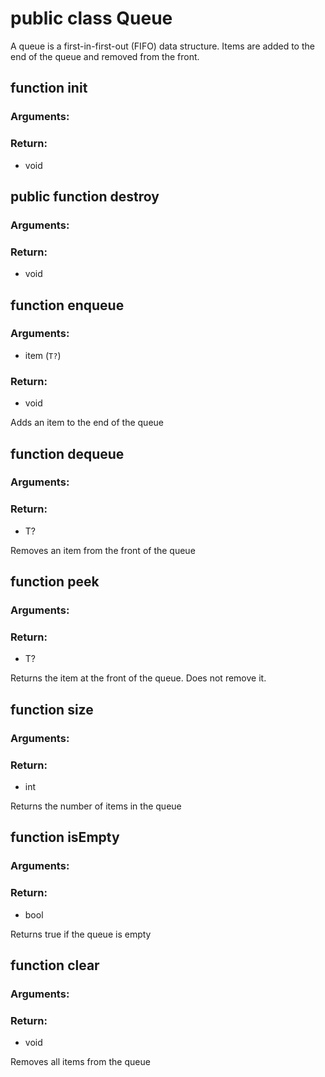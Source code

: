 # public class Queue<T>
A queue is a first-in-first-out (FIFO) data structure. Items are added to the end of the queue and removed from the front.

## function __init__
### Arguments:

### Return:
- void




## public function __destroy__
### Arguments:

### Return:
- void




## function enqueue
### Arguments:
- item (`T?`)
### Return:
- void


Adds an item to the end of the queue

## function dequeue
### Arguments:

### Return:
- T?


Removes an item from the front of the queue

## function peek
### Arguments:

### Return:
- T?


Returns the item at the front of the queue. Does not remove it.

## function size
### Arguments:

### Return:
- int


Returns the number of items in the queue

## function isEmpty
### Arguments:

### Return:
- bool


Returns true if the queue is empty

## function clear
### Arguments:

### Return:
- void


Removes all items from the queue




